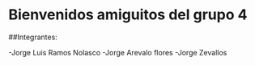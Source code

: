 # Bienvenidos amiguitos del grupo 4

##Integrantes:

-Jorge Luis Ramos Nolasco
-Jorge Arevalo flores
-Jorge Zevallos
